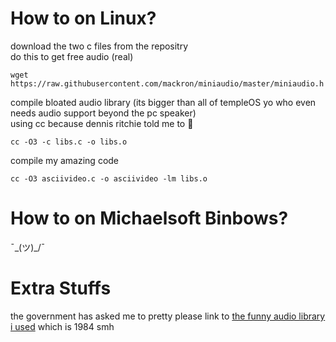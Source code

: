 # How to on Linux?
download the two c files from the repositry <br/>
do this to get free audio (real)
```
wget https://raw.githubusercontent.com/mackron/miniaudio/master/miniaudio.h
```
compile bloated audio library (its bigger than all of templeOS yo who even needs audio support beyond the pc speaker) <br/>
using cc because dennis ritchie told me to 🙏
```
cc -O3 -c libs.c -o libs.o
```
compile my amazing code
```
cc -O3 asciivideo.c -o asciivideo -lm libs.o
```
# How to on Michaelsoft Binbows?
¯\_(ツ)_/¯
# Extra Stuffs
the government has asked me to pretty please link to [the funny audio library i used](https://github.com/mackron/miniaudio) which is 1984 smh
